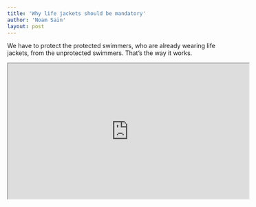 ```yaml
---
title: 'Why life jackets should be mandatory'
author: 'Noam Sain'
layout: post
---
```


We have to protect the protected swimmers, who are already wearing life jackets, from the unprotected swimmers. That’s the way it works.

<iframe height="315" id="lbry-iframe" src="https://odysee.com/$/embed/why-life-jackets-should-be-mandatory!/ccdb1215a25f6457e7ba4590641a917e7fa770ed?r=4m1Z1NrU9eajM6KByeCJP4nRRb3o17eF" width="560"></iframe>